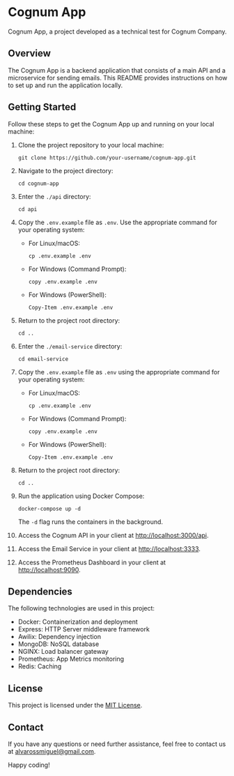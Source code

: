 # Cognum App

Cognum App, a project developed as a technical test for Cognum Company.

## Overview

The Cognum App is a backend application that consists of a main API and a microservice for sending emails. This README provides instructions on how to set up and run the application locally.

## Getting Started

Follow these steps to get the Cognum App up and running on your local machine:

1. Clone the project repository to your local machine:

   ```shell
   git clone https://github.com/your-username/cognum-app.git
   ```

2. Navigate to the project directory:

   ```shell
   cd cognum-app
   ```

3. Enter the `./api` directory:

   ```shell
   cd api
   ```

4. Copy the `.env.example` file as `.env`. Use the appropriate command for your operating system:

   - For Linux/macOS:

     ```shell
     cp .env.example .env
     ```

   - For Windows (Command Prompt):

     ```shell
     copy .env.example .env
     ```

   - For Windows (PowerShell):

     ```shell
     Copy-Item .env.example .env
     ```

5. Return to the project root directory:

   ```shell
   cd ..
   ```

6. Enter the `./email-service` directory:

   ```shell
   cd email-service
   ```

7. Copy the `.env.example` file as `.env` using the appropriate command for your operating system:

   - For Linux/macOS:

     ```shell
     cp .env.example .env
     ```

   - For Windows (Command Prompt):

     ```shell
     copy .env.example .env
     ```

   - For Windows (PowerShell):

     ```shell
     Copy-Item .env.example .env
     ```

8. Return to the project root directory:

   ```shell
   cd ..
   ```

9. Run the application using Docker Compose:

   ```shell
   docker-compose up -d
   ```

   The `-d` flag runs the containers in the background.

10. Access the Cognum API in your client at [http://localhost:3000/api](http://localhost:3000/api).

11. Access the Email Service in your client at [http://localhost:3333](http://localhost:3333).

12. Access the Prometheus Dashboard in your client at [http://localhost:9090](http://localhost:9090).

## Dependencies

The following technologies are used in this project:

- Docker: Containerization and deployment
- Express: HTTP Server middleware framework
- Awilix: Dependency injection
- MongoDB: NoSQL database
- NGINX: Load balancer gateway
- Prometheus: App Metrics monitoring
- Redis: Caching

## License

This project is licensed under the [MIT License](LICENSE).

## Contact

If you have any questions or need further assistance, feel free to contact us at [alvarossmiguel@gmail.com](mailto:alvarossmiguel@gmail.com).

Happy coding!
